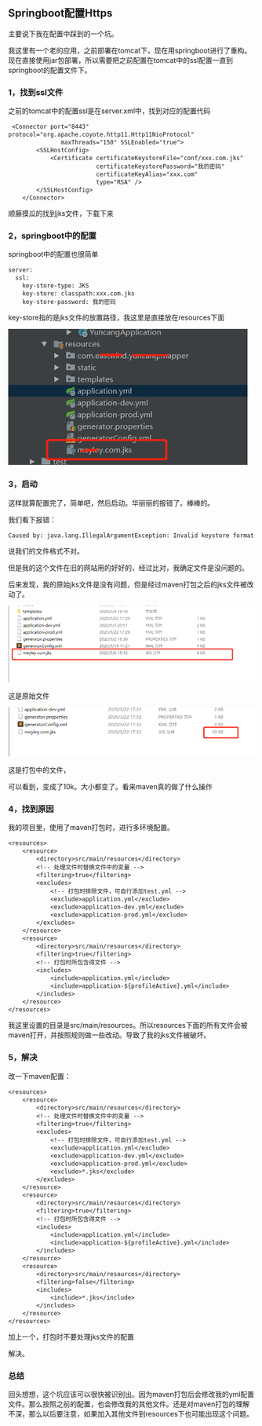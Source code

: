 ## Springboot配置Https

主要说下我在配置中踩到的一个坑。

我这里有一个老的应用，之前部署在tomcat下，现在用springboot进行了重构。现在直接使用jar包部署，所以需要把之前配置在tomcat中的ssl配置一直到springboot的配置文件下。

### 1，找到ssl文件

之前的tomcat中的配置ssl是在server.xml中，找到对应的配置代码

```
 <Connector port="8443" protocol="org.apache.coyote.http11.Http11NioProtocol"
               maxThreads="150" SSLEnabled="true">
        <SSLHostConfig>
            <Certificate certificateKeystoreFile="conf/xxx.com.jks"
                         certificateKeystorePassword="我的密码"
                         certificateKeyAlias="xxx.com"
                         type="RSA" />
        </SSLHostConfig>
    </Connector>
```

顺藤摸瓜的找到jks文件，下载下来



### 2，springboot中的配置

springboot中的配置也很简单

```
server:
  ssl:
    key-store-type: JKS
    key-store: classpath:xxx.com.jks
    key-store-password: 我的密码
```

key-store指的是jks文件的放置路径，我这里是直接放在resources下面

![image-20200523165732766](Springboot配置Https.assets/image-20200523165732766.png)

### 3，启动

这样就算配置完了，简单吧，然后启动。华丽丽的报错了。棒棒的。

我们看下报错：

```
Caused by: java.lang.IllegalArgumentException: Invalid keystore format
```

说我们的文件格式不对。

但是我的这个文件在旧的网站用的好好的，经过比对，我确定文件是没问题的。

后来发现，我的原始jks文件是没有问题，但是经过maven打包之后的jks文件被改动了。

![image-20200522173820333](Springboot配置Https.assets/image-20200522173820333.png)

这是原始文件

![image-20200522174220326](Springboot配置Https.assets/image-20200522174220326.png)

这是打包中的文件，

可以看到，变成了10k。大小都变了。看来maven真的做了什么操作

### 4，找到原因

我的项目里，使用了maven打包时，进行多环境配置。

```
<resources>
    <resource>
        <directory>src/main/resources</directory>
        <!-- 处理文件时替换文件中的变量 -->
        <filtering>true</filtering>
        <excludes>
            <!-- 打包时排除文件，可自行添加test.yml -->
            <exclude>application.yml</exclude>
            <exclude>application-dev.yml</exclude>
            <exclude>application-prod.yml</exclude>
        </excludes>
    </resource>
    <resource>
        <directory>src/main/resources</directory>
        <filtering>true</filtering>
        <!-- 打包时所包含得文件 -->
        <includes>
            <include>application.yml</include>
            <include>application-${profileActive}.yml</include>
        </includes>
    </resource>
</resources>
```

我这里设置的目录是src/main/resources。所以resources下面的所有文件会被maven打开，并按照规则做一些改动。导致了我的jks文件被破坏。

### 5，解决

改一下maven配置：

```
<resources>
    <resource>
        <directory>src/main/resources</directory>
        <!-- 处理文件时替换文件中的变量 -->
        <filtering>true</filtering>
        <excludes>
            <!-- 打包时排除文件，可自行添加test.yml -->
            <exclude>application.yml</exclude>
            <exclude>application-dev.yml</exclude>
            <exclude>application-prod.yml</exclude>
            <exclude>*.jks</exclude>
        </excludes>
    </resource>
    <resource>
        <directory>src/main/resources</directory>
        <filtering>true</filtering>
        <!-- 打包时所包含得文件 -->
        <includes>
            <include>application.yml</include>
            <include>application-${profileActive}.yml</include>
        </includes>
    </resource>
    <resource>
        <directory>src/main/resources</directory>
        <filtering>false</filtering>
        <includes>
            <include>*.jks</include>
        </includes>
    </resource>
</resources>
```

加上一个，打包时不要处理jks文件的配置

解决。

### 总结

回头想想，这个坑应该可以很快被识别出。因为maven打包后会修改我的yml配置文件。那么按照之前的配置，也会修改我的其他文件。还是对maven打包的理解不深，那么以后要注意，如果加入其他文件到resources下也可能出现这个问题。